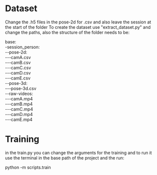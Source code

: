 # Dataset

Change the .h5 files in the pose-2d for .csv and also leave the session at the start of the folder
To create the dataset use "extract_dataset.py" and change the paths, also the structure of the folder needs to be:

base: <br />
-session_person: <br />
--pose-2d: <br />
---camA.csv <br />
---camB.csv <br />
---camC.csv <br />
---camD.csv <br />
---camE.csv <br />
--pose-3d: <br />
---pose-3d.csv <br />
--raw-videos: <br />
---camA.mp4 <br />
---camB.mp4 <br />
---camC.mp4 <br />
---camD.mp4 <br />
---camE.mp4 <br />

# Training

in the train.py you can change the arguments for the training and to run it use the terminal
in the base path of the project and the run:

python -m scripts.train

